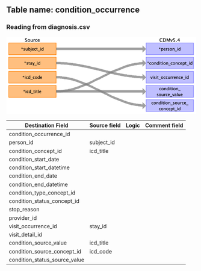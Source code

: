 ## Table name: condition_occurrence

### Reading from diagnosis.csv

![](md_files/image3.png)

| Destination Field | Source field | Logic | Comment field |
| --- | --- | --- | --- |
| condition_occurrence_id |  |  |  |
| person_id | subject_id |  |  |
| condition_concept_id | icd_title |  |  |
| condition_start_date |  |  |  |
| condition_start_datetime |  |  |  |
| condition_end_date |  |  |  |
| condition_end_datetime |  |  |  |
| condition_type_concept_id |  |  |  |
| condition_status_concept_id |  |  |  |
| stop_reason |  |  |  |
| provider_id |  |  |  |
| visit_occurrence_id | stay_id |  |  |
| visit_detail_id |  |  |  |
| condition_source_value | icd_title |  |  |
| condition_source_concept_id | icd_code |  |  |
| condition_status_source_value |  |  |  |

